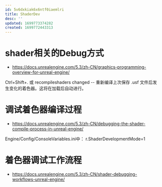 ```yaml
---
id: 5v6dxkiak6x6ntf0iaemlri
title: ShaderDev
desc: ''
updated: 1699773374282
created: 1699772443313
---
```


# shader相关的Debug方式
* https://docs.unrealengine.com/5.3/zh-CN/graphics-programming-overview-for-unreal-engine/

Ctrl+Shift+. 或 recompileshaders changed   -- 重新编译上次保存 .usf 文件后发生变化的着色器。这将在加载后自动进行。

# 调试着色器编译过程
* https://docs.unrealengine.com/5.3/zh-CN/debugging-the-shader-compile-process-in-unreal-engine/

Engine/Config/ConsoleVariables.ini中：
r.ShaderDevelopmentMode=1


# 着色器调试工作流程
* https://docs.unrealengine.com/5.3/zh-CN/shader-debugging-workflows-unreal-engine/